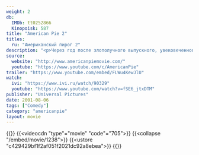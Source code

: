 ```yaml
---
weight: 2
db:
  IMDb: tt0252866
  Kinopoisk: 587
title: "American Pie 2"
titles: 
  ru: "Американский пирог 2"
description: "<p>Через год после злополучного выпускного, увековеченного в «‎Американском пироге», вся тусовка снова собирается вместе, чтобы оттянуться на летних каникулах. И теперь невинный с виду пляжный домик превратится в центр молодежных вечеринок. Пятеро парней познают крепкие узы дружбы... и «Суперклей». Пять девушек познают тайны любви... и «Правило трех». И эти летние каникулы, от ночных посиделок в лагере до покладистых соседей, запомнятся им навсегда!</p>"
source: 
  website: "http://www.americanpiemovie.com/"
  youtube: "https://www.youtube.com/c/AmericanPie"
trailer: "https://www.youtube.com/embed/FLWu4KewJlU"
watch:
  ivi: "https://www.ivi.ru/watch/90329"
  youtube: "https://www.youtube.com/watch?v=fSE6_jtxDTM"
publisher: "Universal Pictures"
date: 2001-08-06
tags: ["Comedy"]
category: "americanpie"
layout: movie
---
```

{{<players>}}
    {{<videocdn "type"="movie" "code"="705">}}
    {{<collapse "/embed/movie/1238">}}
    {{<ustore "c429429bf1f2af051f2021dc92a8ebea">}}
{{</players>}}
